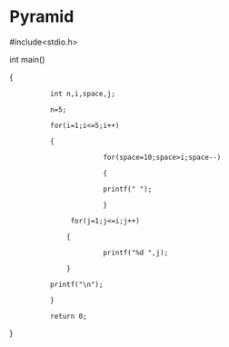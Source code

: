 # Pyramid
#include<stdio.h>

int main()

{

              int n,i,space,j;

              n=5;

              for(i=1;i<=5;i++)

              {

                           for(space=10;space>i;space--)

                           {

                           printf(" ");

                           }

                   for(j=1;j<=i;j++)

                  {

                           printf("%d ",j);

                  }

              printf("\n");

              }

              return 0;

}
